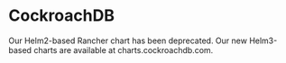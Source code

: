 # CockroachDB

Our Helm2-based Rancher chart has been deprecated.  Our new Helm3-based charts are available at charts.cockroachdb.com.
